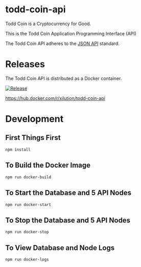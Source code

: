 # todd-coin-api

Todd Coin is a Cryptocurrency for Good.

This is the Todd Coin Application Programming Interface (API)

The Todd Coin API adheres to the [JSON API](https://jsonapi.org/format/) standard.

# Releases

The Todd Coin API is distributed as a Docker container.

[![Release](https://github.com/xilution/todd-coin-api/actions/workflows/release.yml/badge.svg)](https://github.com/xilution/todd-coin-api/actions/workflows/release.yml)

https://hub.docker.com/r/xilution/todd-coin-api

# Development

## First Things First

`npm install`

## To Build the Docker Image

`npm run docker-build`

## To Start the Database and 5 API Nodes

`npm run docker-start`

## To Stop the Database and 5 API Nodes

`npm run docker-stop`

## To View Database and Node Logs

`npm run docker-logs`
